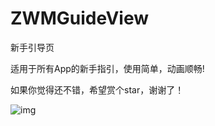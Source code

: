 # ZWMGuideView  

新手引导页      

适用于所有App的新手指引，使用简单，动画顺畅!      

如果你觉得还不错，希望赏个star，谢谢了！   


![img](https://github.com/weiming4219/ZWMGuideView/blob/master/ZWMGuideViewDemo/guide.gif)  

